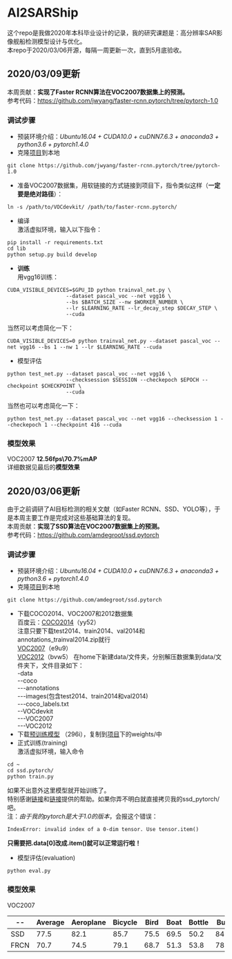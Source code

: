 # AI2SARShip
这个repo是我做2020年本科毕业设计的记录，我的研究课题是：高分辨率SAR影像舰船检测模型设计与优化。  
本repo于2020/03/06开源，每隔一周更新一次，直到5月底验收。 
## 2020/03/09更新  
本周贡献：**实现了Faster RCNN算法在VOC2007数据集上的预测。**  
参考代码：https://github.com/jwyang/faster-rcnn.pytorch/tree/pytorch-1.0
### 调试步骤
* 预装环境介绍：*Ubuntu16.04 + CUDA10.0 + cuDNN7.6.3 + anaconda3 + python3.6 + pytorch1.4.0*
* 克隆[项目](https://github.com/jwyang/faster-rcnn.pytorch/tree/pytorch-1.0)到本地
```
git clone https://github.com/jwyang/faster-rcnn.pytorch/tree/pytorch-1.0
```
* 准备VOC2007数据集，用软链接的方式链接到项目下，指令类似这样（**一定要是绝对路径**）：  
```
ln -s /path/to/VOCdevkit/ /path/to/faster-rcnn.pytorch/
```
* 编译  
激活虚拟环境，输入以下指令：
```
pip install -r requirements.txt
cd lib
python setup.py build develop
```

* **训练**  
用vgg16训练：  
```
CUDA_VISIBLE_DEVICES=$GPU_ID python trainval_net.py \
                   --dataset pascal_voc --net vgg16 \
                   --bs $BATCH_SIZE --nw $WORKER_NUMBER \
                   --lr $LEARNING_RATE --lr_decay_step $DECAY_STEP \
                   --cuda
```
当然可以考虑简化一下：  
```
CUDA_VISIBLE_DEVICES=0 python trainval_net.py --dataset pascal_voc --net vgg16 --bs 1 --nw 1 --lr $LEARNING_RATE --cuda
```
* 模型评估  
```
python test_net.py --dataset pascal_voc --net vgg16 \
                   --checksession $SESSION --checkepoch $EPOCH --checkpoint $CHECKPOINT \
                   --cuda
```
当然也可以考虑简化一下：
```
python test_net.py --dataset pascal_voc --net vgg16 --checksession 1 --checkepoch 1 --checkpoint 416 --cuda
```
### 模型效果  

VOC2007 **12.56fps\70.7%mAP**  
详细数据见最后的**模型效果**  

## 2020/03/06更新
由于之前调研了AI目标检测的相关文献（如Faster RCNN、SSD、YOLO等），于是本周主要工作是完成对这些基础算法的复现。    
本周贡献：**实现了SSD算法在VOC2007数据集上的预测。**   
参考代码：https://github.com/amdegroot/ssd.pytorch  
### 调试步骤  
* 预装环境介绍：*Ubuntu16.04 + CUDA10.0 + cuDNN7.6.3 + anaconda3 + python3.6 + pytorch1.4.0*
* 克隆[项目](https://github.com/amdegroot/ssd.pytorch)到本地
```
git clone https://github.com/amdegroot/ssd.pytorch
```
* 下载COCO2014、VOC2007和2012数据集  
百度云：[COCO2014](https://pan.baidu.com/s/1eQn9492l0UHZpBWYLST4iQ )（yy52）<br>
注意只要下载test2014、train2014、val2014和annotations_trainval2014.zip就行  
[VOC2007](https://pan.baidu.com/s/1Dv2Kt7MVv-HPtY0rl_4AYw )（e9u9）  
[VOC2012](https://pan.baidu.com/s/1Kvk_AffRJANlxnnbe4SnuA )（bvw5）
在home下新建data/文件夹，分别解压数据集到data/文件夹下，文件目录如下：  
-data  
--coco  
---annotations  
---images(包含test2014、train2014和val2014)  
---coco_labels.txt  
--VOCdevkit  
---VOC2007  
---VOC2012  
* 下载[预训练模型](https://pan.baidu.com/s/1ueXlQbX3BYVek68Ag1doZQ ) （296i），复制到[项目](https://github.com/amdegroot/ssd.pytorch)下的weights/中
* 正式训练(training)  
激活虚拟环境，输入命令
```
cd ~
cd ssd.pytorch/
python train.py
```
如果不出意外这里模型就开始训练了。  
特别感谢[链接](https://blog.csdn.net/qq_30614451/article/details/100137358)和[链接](https://blog.csdn.net/qq_30614451/article/details/100137358)提供的帮助。如果你弄不明白就直接拷贝我的ssd_pytorch/吧。  
注：*由于我的pytorch是大于1.0的版本*，会报这个错误：
```
IndexError: invalid index of a 0-dim tensor. Use tensor.item()
```
**只需要把.data[0]改成.item()就可以正常运行啦！**
* 模型评估(evaluation)
```
python eval.py
```
### 模型效果
VOC2007

 -- | Average | Aeroplane | Bicycle | Bird | Boat | Bottle | Bus | Car | Cat | Chair | Cow | Diningtable | Dog | Horse | Motorbike | Person | Pottedplant | Sheep | Sofa | Train | Tvmonitor |
-- | -- | -- | -- | -- | -- | -- | -- | -- | -- | -- | -- | -- | -- | -- | -- | -- | -- | -- | -- | -- | -- |
SSD | 77.5 | 82.1 | 85.7 | 75.5 | 69.5 | 50.2 | 84.8 | 85.8 | 87.3 | 61.4 | 82.4 | 79.1 | 85.7 | 87.1 | 84.0 | 79.0 | 50.7 | 77.7 | 78.9 | 86.2 | 76.7 |
FRCN | 70.7 | 74.5 | 79.1 | 68.7 | 51.3 | 53.8 | 78.4 | 85.5 | 84.1 | 48.6 | 80.5 | 63.8 | 77.8 | 83.6 | 76.0 | 77.8 | 44.5 | 72.8 | 65.5 | 73.0 | 74.0 |


 
